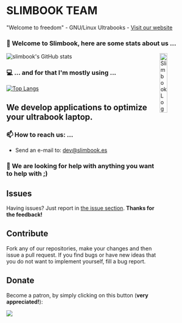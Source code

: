# SLIMBOOK TEAM
"Welcome to freedom" - GNU/Linux Ultrabooks - [Visit our website](https://www.slimbook.es)

### 👋 Welcome to Slimbook, here are some stats about us ...


![slimbook's GitHub stats](https://github-readme-stats.vercel.app/api?username=slimbook&show_icons=true&theme=dark)
<img src="https://user-images.githubusercontent.com/18195266/191217337-a02a8ef8-74ba-4ddc-84cd-55385aa8cfe2.png" align="right"
     alt="Slimbook Logo" width="20%">

### 💻 ... and for that I'm mostly using ...

[![Top Langs](https://github-readme-stats.vercel.app/api/top-langs/?username=slimbook&layout=compact&theme=dark)](https://github.com/slimbook)


## We develop applications to optimize your ultrabook laptop.

### 📫 How to reach us: ...
- Send an e-mail to: dev@slimbook.es
### 🤔 We are looking for help with anything you want to help with ;)

## Issues

Having issues? Just report in [the issue section](https://github.com/slimbook/slimbook/issues). **Thanks for the feedback!**

## Contribute

Fork any of our repositories, make your changes and then issue a pull request. If you find bugs or have new ideas that you do not want to implement yourself, fill a bug report.

## Donate

Become a patron, by simply clicking on this button (**very appreciated!**):

[![](https://c5.patreon.com/external/logo/become_a_patron_button.png)](https://www.patreon.com/slimbook)

